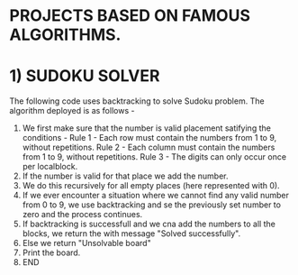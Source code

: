 # PROJECTS BASED ON FAMOUS ALGORITHMS.

# 1) SUDOKU SOLVER
The following code uses backtracking to solve Sudoku problem.
The algorithm deployed is as follows - 
1) We first make sure that the number is valid placement satifying the conditions - 
    Rule 1 - Each row must contain the numbers from 1 to 9, without repetitions.
    Rule 2 - Each column must contain the numbers from 1 to 9, without repetitions.
    Rule 3 - The digits can only occur once per localblock.
 2) If the number is valid for that place we add the number.
 3) We do this recursively for all empty places (here represented with 0).
 4) If we ever encounter a situation where we cannot find any valid number from 0 to 9, we use backtracking and se the previously set number to zero and the process continues.
 5) If backtracking is successfull and we cna add the numbers to all the blocks, we return the with message "Solved successfully".
 6) Else we return "Unsolvable board"
 7) Print the board.
 8) END
